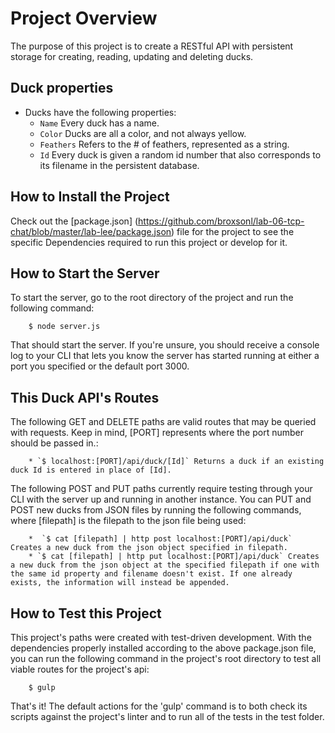# Project Overview

The purpose of this project is to create a RESTful API with persistent storage for creating, reading, updating and deleting ducks.

## Duck properties
  * Ducks have the following properties:
    * `Name` Every duck has a name.
    * `Color` Ducks are all a color, and not always yellow.
    * `Feathers` Refers to the # of feathers, represented as a string.
    * `Id` Every duck is given a random id number that also corresponds to its filename in the persistent database.

## How to Install the Project

Check out the [package.json] (https://github.com/broxsonl/lab-06-tcp-chat/blob/master/lab-lee/package.json) file for the project to see the specific Dependencies required to run this project or develop for it.

## How to Start the Server

To start the server, go to the root directory of the project and run the following command:

        $ node server.js

That should start the server. If you're unsure, you should receive a console log to your CLI that lets you know the server has started running at either a port you specified or the default port 3000.

## This Duck API's Routes

The following GET and DELETE paths are valid routes that may be queried with requests. Keep in mind, [PORT] represents where the port number should be passed in.:

        * `$ localhost:[PORT]/api/duck/[Id]` Returns a duck if an existing duck Id is entered in place of [Id].

The following POST and PUT paths currently require testing through your CLI with the server up and running in another instance. You can PUT and POST new ducks from JSON files by running the following commands, where [filepath] is the filepath to the json file being used:

        *  `$ cat [filepath] | http post localhost:[PORT]/api/duck` Creates a new duck from the json object specified in filepath.
        * `$ cat [filepath] | http put localhost:[PORT]/api/duck` Creates a new duck from the json object at the specified filepath if one with the same id property and filename doesn't exist. If one already exists, the information will instead be appended.


## How to Test this Project

This project's paths were created with test-driven development. With the dependencies properly installed according to the above package.json file, you can run the following command in the project's root directory to test all viable routes for the project's api:

        $ gulp

That's it! The default actions for the 'gulp' command is to both check its scripts against the project's linter and to run all of the tests in the test folder.

